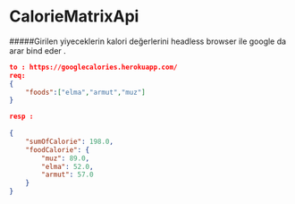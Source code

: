 # CalorieMatrixApi

#####Girilen yiyeceklerin kalori değerlerini  headless browser ile google da arar bind eder . 
```json
to : https://googlecalories.herokuapp.com/
req:
{
    "foods":["elma","armut","muz"]
}   

resp :
 
{
    "sumOfCalorie": 198.0,
    "foodCalorie": {
        "muz": 89.0,
        "elma": 52.0,
        "armut": 57.0
    }
}
```
